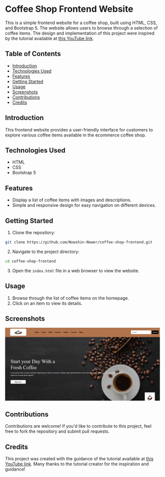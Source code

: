 # Coffee Shop Frontend Website

This is a simple frontend website for a coffee shop, built using HTML, CSS, and Bootstrap 5. The website allows users to browse through a selection of coffee items. The design and implementation of this project were inspired by the tutorial available at [this YouTube link](https://www.youtube.com/watch?v=U8c2sDfbYHc).

## Table of Contents

- [Introduction](#introduction)
- [Technologies Used](#technologies-used)
- [Features](#features)
- [Getting Started](#getting-started)
- [Usage](#usage)
- [Screenshots](#screenshots)
- [Contributions](#contributions)
- [Credits](#credits)

## Introduction

This frontend website provides a user-friendly interface for customers to explore various coffee items available in the ecommerce coffee shop.

## Technologies Used

- HTML
- CSS
- Bootstrap 5

## Features

- Display a list of coffee items with images and descriptions.
- Simple and responsive design for easy navigation on different devices.

## Getting Started

1. Clone the repository:

```bash
git clone https://github.com/Nowshin-Nower/coffee-shop-frontend.git
```

2. Navigate to the project directory:

```bash
cd coffee-shop-frontend
```

3. Open the `index.html` file in a web browser to view the website.

## Usage

1. Browse through the list of coffee items on the homepage.
2. Click on an item to view its details.

## Screenshots

![Home Page](https://github.com/Nowshin-Nower/coffee-shop-frontend/blob/master/screenshots/homepage.png "Home Page")

## Contributions

Contributions are welcome! If you'd like to contribute to this project, feel free to fork the repository and submit pull requests.

## Credits

This project was created with the guidance of the tutorial available at [this YouTube link](https://www.youtube.com/watch?v=U8c2sDfbYHc). Many thanks to the tutorial creator for the inspiration and guidance!
